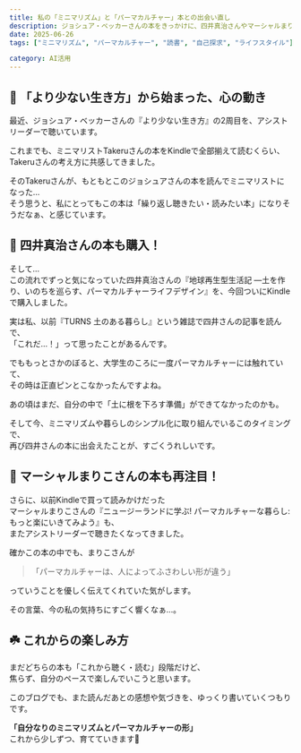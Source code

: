 ```yaml
---
title: 私の「ミニマリズム」と「パーマカルチャー」本との出会い直し
description: ジョシュア・ベッカーさんの本をきっかけに、四井真治さんやマーシャルまりこさんのパーマカルチャー本をまた読みたくなった話。私なりのミニマリズムとパーマカルチャーの道を、少しずつ探しはじめています。
date: 2025-06-26
tags: ["ミニマリズム", "パーマカルチャー", "読書", "自己探求", "ライフスタイル"]

category: AI活用
---
```


## 🌱 「より少ない生き方」から始まった、心の動き

最近、ジョシュア・ベッカーさんの『より少ない生き方』の2周目を、アシストリーダーで聴いています。

これまでも、ミニマリストTakeruさんの本をKindleで全部揃えて読むくらい、Takeruさんの考え方に共感してきました。

そのTakeruさんが、もともとこのジョシュアさんの本を読んでミニマリストになった…  
そう思うと、私にとってもこの本は「繰り返し聴きたい・読みたい本」になりそうだなぁ、と感じています。

## 🍃 四井真治さんの本も購入！

そして…  
この流れでずっと気になっていた四井真治さんの『地球再生型生活記 ―土を作り、いのちを巡らす、パーマカルチャーライフデザイン』を、今回ついにKindleで購入しました。

実は私、以前『TURNS 土のある暮らし』という雑誌で四井さんの記事を読んで、  
「これだ…！」って思ったことがあるんです。

でももっとさかのぼると、大学生のころに一度パーマカルチャーには触れていて、  
その時は正直ピンとこなかったんですよね。

あの頃はまだ、自分の中で「土に根を下ろす準備」ができてなかったのかも。

そして今、ミニマリズムや暮らしのシンプル化に取り組んでいるこのタイミングで、  
再び四井さんの本に出会えたことが、すごくうれしいです。

## 🌸 マーシャルまりこさんの本も再注目！

さらに、以前Kindleで買って読みかけだった  
マーシャルまりこさんの『ニュージーランドに学ぶ! パーマカルチャーな暮らし: もっと楽にいきてみよう』も、  
またアシストリーダーで聴きたくなってきました。

確かこの本の中でも、まりこさんが

> 「パーマカルチャーは、人によってふさわしい形が違う」

っていうことを優しく伝えてくれていた気がします。

その言葉、今の私の気持ちにすごく響くなぁ…。

## ☘️ これからの楽しみ方

まだどちらの本も「これから聴く・読む」段階だけど、  
焦らず、自分のペースで楽しんでいこうと思います。

このブログでも、また読んだあとの感想や気づきを、ゆっくり書いていくつもりです。

**「自分なりのミニマリズムとパーマカルチャーの形」**  
これから少しずつ、育てていきます🌿

